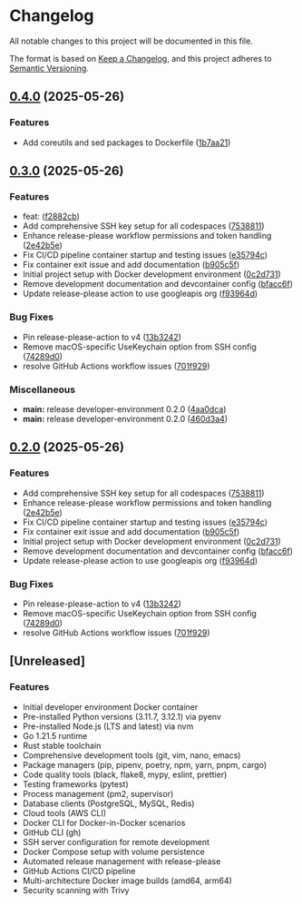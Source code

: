 # Changelog

All notable changes to this project will be documented in this file.

The format is based on [Keep a Changelog](https://keepachangelog.com/en/1.0.0/),
and this project adheres to [Semantic Versioning](https://semver.org/spec/v2.0.0.html).

## [0.4.0](https://github.com/FrancisVarga/spielen-devcontainer/compare/developer-environment-v0.3.0...developer-environment-v0.4.0) (2025-05-26)


### Features

* Add coreutils and sed packages to Dockerfile ([1b7aa21](https://github.com/FrancisVarga/spielen-devcontainer/commit/1b7aa21a22f9739fd6edfe55e7a88dbbf3600065))

## [0.3.0](https://github.com/FrancisVarga/spielen-devcontainer/compare/developer-environment-v0.2.0...developer-environment-v0.3.0) (2025-05-26)


### Features

* feat:  ([f2882cb](https://github.com/FrancisVarga/spielen-devcontainer/commit/f2882cb2c242c4bfa229897abd4223b4424fe302))
* Add comprehensive SSH key setup for all codespaces ([7538811](https://github.com/FrancisVarga/spielen-devcontainer/commit/7538811ee84768a15f07cda93cbdc05e44e3a6b6))
* Enhance release-please workflow permissions and token handling ([2e42b5e](https://github.com/FrancisVarga/spielen-devcontainer/commit/2e42b5ee4e1abdc39804a48c4d629cae8037d981))
* Fix CI/CD pipeline container startup and testing issues ([e35794c](https://github.com/FrancisVarga/spielen-devcontainer/commit/e35794c0807d02441b85c33fe5a803252dc2c59a))
* Fix container exit issue and add documentation ([b905c5f](https://github.com/FrancisVarga/spielen-devcontainer/commit/b905c5f0faf36cb4b36515401587300be04a78e6))
* Initial project setup with Docker development environment ([0c2d731](https://github.com/FrancisVarga/spielen-devcontainer/commit/0c2d7319530b677f103b64edcfdd6e3b52917a94))
* Remove development documentation and devcontainer config ([bfacc6f](https://github.com/FrancisVarga/spielen-devcontainer/commit/bfacc6feebc50f457ddb8d75dd7718b58738dbe1))
* Update release-please action to use googleapis org ([f93964d](https://github.com/FrancisVarga/spielen-devcontainer/commit/f93964da04fbada675c894827ce5094a3116f066))


### Bug Fixes

* Pin release-please-action to v4 ([13b3242](https://github.com/FrancisVarga/spielen-devcontainer/commit/13b3242fb586f27d900fb54677318a3e281217a5))
* Remove macOS-specific UseKeychain option from SSH config ([74289d0](https://github.com/FrancisVarga/spielen-devcontainer/commit/74289d03614d18ffa79f26b43d7787965c999060))
* resolve GitHub Actions workflow issues ([701f929](https://github.com/FrancisVarga/spielen-devcontainer/commit/701f929b4bf2ff10ce927216f364a66bf043863b))


### Miscellaneous

* **main:** release developer-environment 0.2.0 ([4aa0dca](https://github.com/FrancisVarga/spielen-devcontainer/commit/4aa0dca76390046954fb1d3bb639a1840fc2550f))
* **main:** release developer-environment 0.2.0 ([460d3a4](https://github.com/FrancisVarga/spielen-devcontainer/commit/460d3a48db40704d81eb4c6aceac90a4f29119ae))

## [0.2.0](https://github.com/FrancisVarga/spielen-devcontainer/compare/developer-environment-v0.1.0...developer-environment-v0.2.0) (2025-05-26)


### Features

* Add comprehensive SSH key setup for all codespaces ([7538811](https://github.com/FrancisVarga/spielen-devcontainer/commit/7538811ee84768a15f07cda93cbdc05e44e3a6b6))
* Enhance release-please workflow permissions and token handling ([2e42b5e](https://github.com/FrancisVarga/spielen-devcontainer/commit/2e42b5ee4e1abdc39804a48c4d629cae8037d981))
* Fix CI/CD pipeline container startup and testing issues ([e35794c](https://github.com/FrancisVarga/spielen-devcontainer/commit/e35794c0807d02441b85c33fe5a803252dc2c59a))
* Fix container exit issue and add documentation ([b905c5f](https://github.com/FrancisVarga/spielen-devcontainer/commit/b905c5f0faf36cb4b36515401587300be04a78e6))
* Initial project setup with Docker development environment ([0c2d731](https://github.com/FrancisVarga/spielen-devcontainer/commit/0c2d7319530b677f103b64edcfdd6e3b52917a94))
* Remove development documentation and devcontainer config ([bfacc6f](https://github.com/FrancisVarga/spielen-devcontainer/commit/bfacc6feebc50f457ddb8d75dd7718b58738dbe1))
* Update release-please action to use googleapis org ([f93964d](https://github.com/FrancisVarga/spielen-devcontainer/commit/f93964da04fbada675c894827ce5094a3116f066))


### Bug Fixes

* Pin release-please-action to v4 ([13b3242](https://github.com/FrancisVarga/spielen-devcontainer/commit/13b3242fb586f27d900fb54677318a3e281217a5))
* Remove macOS-specific UseKeychain option from SSH config ([74289d0](https://github.com/FrancisVarga/spielen-devcontainer/commit/74289d03614d18ffa79f26b43d7787965c999060))
* resolve GitHub Actions workflow issues ([701f929](https://github.com/FrancisVarga/spielen-devcontainer/commit/701f929b4bf2ff10ce927216f364a66bf043863b))

## [Unreleased]

### Features
- Initial developer environment Docker container
- Pre-installed Python versions (3.11.7, 3.12.1) via pyenv
- Pre-installed Node.js (LTS and latest) via nvm
- Go 1.21.5 runtime
- Rust stable toolchain
- Comprehensive development tools (git, vim, nano, emacs)
- Package managers (pip, pipenv, poetry, npm, yarn, pnpm, cargo)
- Code quality tools (black, flake8, mypy, eslint, prettier)
- Testing frameworks (pytest)
- Process management (pm2, supervisor)
- Database clients (PostgreSQL, MySQL, Redis)
- Cloud tools (AWS CLI)
- Docker CLI for Docker-in-Docker scenarios
- GitHub CLI (gh)
- SSH server configuration for remote development
- Docker Compose setup with volume persistence
- Automated release management with release-please
- GitHub Actions CI/CD pipeline
- Multi-architecture Docker image builds (amd64, arm64)
- Security scanning with Trivy
